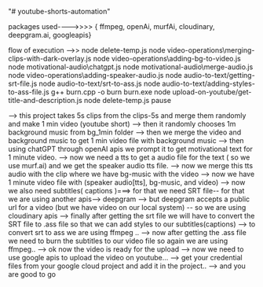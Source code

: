 "# youtube-shorts-automation" 

packages used---->>>> { ffmpeg, openAi, murfAi, cloudinary, deepgram.ai, googleapis}

flow of execution -->>
node delete-temp.js
node video-operations\merging-clips-with-dark-overlay.js
node video-operations\adding-bg-to-video.js
node motivational-audio\chatgpt.js
node motivational-audio\merge-audio.js
node video-operations\adding-speaker-audio.js
node audio-to-text/getting-srt-file.js
node audio-to-text/srt-to-ass.js
node audio-to-text/adding-styles-to-ass-file.js
g++ burn.cpp -o burn
burn.exe
node upload-on-youtube/get-title-and-description.js
node delete-temp.js
pause

--> this project takes 5s clips from the clips-5s and merge them randomly and make 1 min video (youtube short)
--> then it randomly chooses 1m background music from bg_1min folder
--> then we merge the video and background music to get 1 min video file with background music
--> then using chatGPT through openAI apis we prompt it to get motivational text for 1 minute video.
--> now we need a tts to get a audio file for the text ( so we use murf.ai) and we get the speaker audio tts file.
--> now we merge this tts audio with the clip where we have bg-music with the video 
--> now we have 1 minute video file with (speaker audio[tts], bg-music, and video)
--> now we also need subtitles( captions )===> for that we need SRT file-- for that we are using another apis--> deepgram
--> but deepgram accepts a public url for a video (but we have video on our local system) -- so we are using cloudinary apis
--> finally after getting the srt file we will have to convert the SRT file to .ass file so that we can add styles to our subtitles(captions)
--> to convert srt to ass we are using ffmpeg ..
--> now after getting the .ass file we need to burn the subtitles to our video file so again we are using ffmpeg..
--> ok now the video is ready for the upload 
--> now we need to use google apis to upload the video on youtube...
--> get your credential files from your google cloud project and add it in the project..
--> and you are good to go 
